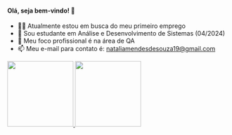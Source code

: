 #### Olá, seja bem-vindo! 👋
- 👩‍💻 Atualmente estou em busca do meu primeiro emprego
- 📝 Sou estudante em Análise e Desenvolvimento de Sistemas (04/2024)
- 🚀 Meu foco profissional é na área de QA 
- 📫 Meu e-mail para contato é: nataliamendesdesouza19@gmail.com
<div align="flex">
  <a href="https://github.com/nataliamenddes">
  <img height="150em" src="https://github-readme-stats.vercel.app/api?username=nataliamenddes&show_icons=true&theme=dracula&include_all_commits=true&count_private=true"/>
  <img height="150em" src="https://github-readme-stats.vercel.app/api/top-langs/?username=nataliamenddes&layout=compact&langs_count=7&theme=dracula"/>
</div>
